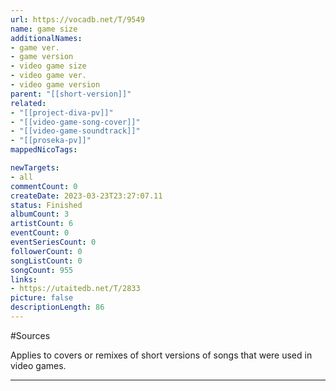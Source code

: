 ```yaml
---
url: https://vocadb.net/T/9549
name: game size
additionalNames: 
- game ver.
- game version
- video game size
- video game ver.
- video game version
parent: "[[short-version]]"
related:
- "[[project-diva-pv]]"
- "[[video-game-song-cover]]"
- "[[video-game-soundtrack]]"
- "[[proseka-pv]]"
mappedNicoTags:

newTargets:
- all
commentCount: 0
createDate: 2023-03-23T23:27:07.11
status: Finished
albumCount: 3
artistCount: 6
eventCount: 0
eventSeriesCount: 0
followerCount: 0
songListCount: 0
songCount: 955
links: 
- https://utaitedb.net/T/2833
picture: false
descriptionLength: 86
---
```


#Sources

Applies to covers or remixes of short versions of songs that were used in video games.

---

